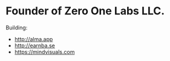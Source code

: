 # Founder of Zero One Labs LLC. 

Building: 
* http://alma.app
* http://earnba.se
* https://mindvisuals.com

